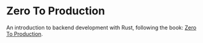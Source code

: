 # Zero To Production

An introduction to backend development with Rust, following the book: [Zero To Production](https://www.zero2prod.com).
